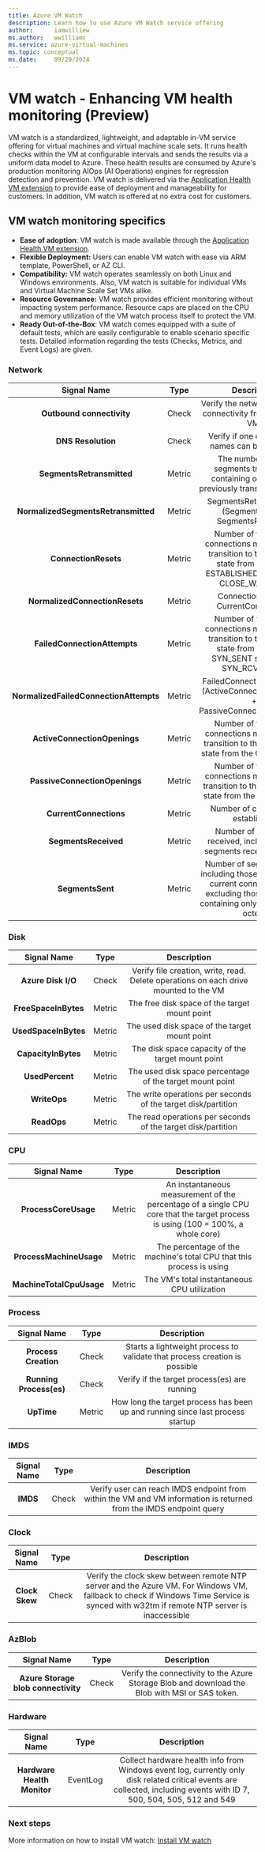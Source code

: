 ```yaml
---
title: Azure VM Watch
description: Learn how to use Azure VM Watch service offering
author:      iamwilliew 
ms.author:   wwilliams
ms.service: azure-virtual-machines
ms.topic: conceptual
ms.date:     09/20/2024
---
```


# VM watch - Enhancing VM health monitoring (Preview)

VM watch is a standardized, lightweight, and adaptable in-VM service offering for virtual machines and virtual machine scale sets. It runs health checks within the VM at configurable intervals and sends the results via a uniform data model to Azure. These health results are consumed by Azure's production monitoring AIOps (AI Operations) engines for regression detection and prevention. VM watch is delivered via the [Application Health VM extension](/azure/virtual-machines/extensions/health-extension?tabs=rest-api) to provide ease of deployment and manageability for customers. In addition, VM watch is offered at no extra cost for customers. 

## VM watch monitoring specifics

- **Ease of adoption**: VM watch is made available through the [Application Health VM extension](/azure/virtual-machines/extensions/health-extension?tabs=rest-api). 
- **Flexible Deployment:** Users can enable VM watch with ease via ARM template, PowerShell, or AZ CLI.
- **Compatibility:** VM watch operates seamlessly on both Linux and Windows environments. Also, VM watch is suitable for individual VMs and Virtual Machine Scale Set VMs alike.
- **Resource Governance:** VM watch provides efficient monitoring without impacting system performance. Resource caps are placed on the CPU and memory utilization of the VM watch process itself to protect the VM.
- **Ready Out-of-the-Box**: VM watch comes equipped with a suite of default tests, which are easily configurable to enable scenario specific tests. Detailed information regarding the tests (Checks, Metrics, and Event Logs) are given.

### Network

| **Signal Name** | **Type** | **Description** |
|:---:|:---:|:---:|
| **Outbound connectivity** | Check | Verify the network outbound connectivity from the Azure VM. |
| **DNS Resolution** | Check | Verify if one or more dns names can be resolved. |
| **SegmentsRetransmitted** | Metric | The number of TCP segments transmitted containing one or more previously transmitted octets. |
| **NormalizedSegmentsRetransmitted** | Metric | SegmentsRetransmitted / (SegmentsSent + SegmentsReceived) |
| **ConnectionResets** | Metric | Number of times TCP connections made a direct transition to the CLOSED state from either the ESTABLISHED state or the CLOSE_WAIT state |
| **NormalizedConnectionResets** | Metric | ConnectionResets / CurrentConnections |
| **FailedConnectionAttempts** | Metric | Number of times TCP connections made a direct transition to the CLOSED state from either the SYN_SENT state or the SYN_RCVD state. |
| **NormalizedFailedConnectionAttempts** | Metric | FailedConnectionAttempts / (ActiveConnectionOpenings + PassiveConnectionOpenings) |
| **ActiveConnectionOpenings** | Metric | Number of times TCP connections made a direct transition to the SYN_SENT state from the CLOSED state |
| **PassiveConnectionOpenings** | Metric | Number of times TCP connections made a direct transition to the SYN_RCVD state from the LISTEN state |
| **CurrentConnections** | Metric | Number of connections established |
| **SegmentsReceived** | Metric | Number of segments received, including those segments received in error |
| **SegmentsSent** | Metric | Number of segments sent, including those segments on current connections but excluding those segments containing only retransmitted octets |

 

### Disk

| **Signal Name** | **Type** | **Description** |
|:---:|:---:|:---:|
| **Azure Disk I/O** | Check | Verify file creation, write, read. Delete operations on each drive mounted to the VM |
| **FreeSpaceInBytes** | Metric | The free disk space of the target mount point |
| **UsedSpaceInBytes** | Metric | The used disk space of the target mount point |
| **CapacityInBytes**  | Metric | The disk space capacity of the target mount point |
| **UsedPercent**      | Metric | The used disk space percentage of the target mount point |
| **WriteOps**         | Metric | The write operations per seconds of the target disk/partition |
| **ReadOps**          | Metric | The read operations per seconds of the target disk/partition | 


### CPU

| **Signal Name** | **Type** | **Description** |
|:---:|:---:|:---:|
| **ProcessCoreUsage** | Metric | An instantaneous measurement of the percentage of a single CPU core that the target process is using (100 = 100%, a whole core) |
| **ProcessMachineUsage** | Metric | The percentage of the machine's total CPU that this process is using |
| **MachineTotalCpuUsage** | Metric | The VM's total instantaneous CPU utilization |

 

### Process

| **Signal Name** | **Type** | **Description** |
|:---:|:---:|:---:|
| **Process Creation** | Check | Starts a lightweight process to validate that process creation is possible |
| **Running Process(es)** | Check | Verify if the target process(es) are running |
| **UpTime** | Metric | How long the target process has been up and running since last process startup |

 

### IMDS

| **Signal Name** | **Type** | **Description** |
|:---:|:---:|:---:|
| **IMDS** | Check | Verify user can reach IMDS endpoint from within the VM and VM information is returned from the IMDS endpoint query |

 

### Clock

| **Signal Name** | **Type** | **Description** |
|:---:|:---:|:---:|
| **Clock Skew** | Check | Verify the clock skew between remote NTP server and the Azure VM. For Windows VM, fallback to check if Windows Time Service is synced with w32tm if remote NTP server is inaccessible |

 

### AzBlob

| **Signal Name** | **Type** | **Description** |
|:---:|:---:|:---:|
| **Azure Storage blob connectivity** | Check | Verify the connectivity to the Azure Storage Blob and download the Blob with MSI or SAS token. |

### Hardware

| **Signal Name** | **Type** | **Description** |
|:---:|:---:|:---:|
| **Hardware Health Monitor** | EventLog | Collect hardware health info from Windows event log, currently only disk related critical events are collected, including events with ID 7, 500, 504, 505, 512 and 549 |

### Next steps

More information on how to install VM watch: [Install VM watch](./articles/virtual-machines/install-vm-watch.md)



